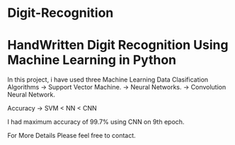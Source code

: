 # Digit-Recognition
# HandWritten Digit Recognition Using Machine Learning in Python

In this project, i have used three Machine Learning Data Clasification Algorithms 
-> Support Vector Machine.
-> Neural Networks.
-> Convolution Neural Network.

Accuracy -> SVM < NN < CNN

I had maximum accuracy of 99.7% using CNN on 9th epoch.

For More Details Please feel free to contact.
